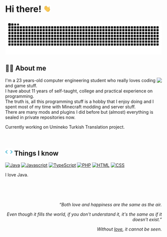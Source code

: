 # Hi there! <img src="https://raw.githubusercontent.com/Singulariity/Singulariity/main/icons/wave.gif" width="24">
<p align="center">
  <picture>
    <source media="(prefers-color-scheme: dark)" srcset="https://raw.githubusercontent.com/Singulariity/Singulariity/snake/snake-dark.svg" />
    <source media="(prefers-color-scheme: light)" srcset="https://raw.githubusercontent.com/Singulariity/Singulariity/snake/snake.svg" />
    <img alt="github-snake" src="https://raw.githubusercontent.com/Singulariity/Singulariity/snake/snake.svg" />
  </picture>
</p>

## 🧍‍♂️ About me
<img align="right" src="https://komarev.com/ghpvc/?username=Singulariity&style=for-the-badge&color=blue">

I'm a 23 years-old computer engineering student who really loves coding and game stuff.  
I have about 11 years of self-taught, college and practical experience on programming.  
The truth is, all this programming stuff is a hobby that I enjoy doing and I spent most of my time with Minecraft modding and server stuff.  
There are many mods and plugins I did before but (almost) everything is sealed in private repositories now.

Currently working on Umineko Turkish Translation project.

<br>

## <img src="https://raw.githubusercontent.com/Singulariity/Singulariity/main/icons/skills.gif" width="24" /> Things I know
<a href="https://youtu.be/m4-HM_sCvtQ" target="_blank"><img src="https://img.shields.io/badge/Java-ec8e11.svg?&style=for-the-badge&logo=intellijidea&logoColor=ec8e11&labelColor=000000" title="Java" /></a>
<a href="https://i.imgur.com/3RRN1I2.png" target="_blank"><img src="https://img.shields.io/badge/JavaScript-F7DF1E.svg?&style=for-the-badge&logo=javascript&logoColor=F7DF1E&labelColor=000000" title="Javascript" /></a>
<a href="#"><img src="https://img.shields.io/badge/TypeScript-3178C6.svg?&style=for-the-badge&logo=typescript&logoColor=3178C6&labelColor=000000" title="TypeScript" /></a>
<a href="#"><img src="https://img.shields.io/badge/PHP-777BB4.svg?&style=for-the-badge&logo=php&logoColor=777BB4&labelColor=000000" title="PHP" /></a>
<a href="#"><img src="https://img.shields.io/badge/HTML-E34F26.svg?&style=for-the-badge&logo=html5&logoColor=E34F26&labelColor=000000" title="HTML" /></a>
<a href="#"><img src="https://img.shields.io/badge/CSS-1572B6.svg?&style=for-the-badge&logo=css3&logoColor=1572B6&labelColor=000000" title="CSS" /></a>
<!--
I think I don't know C++ very well (:
<a href="#"><img src="https://img.shields.io/badge/C%2B%2B-00599C.svg?&style=for-the-badge&logo=c%2B%2B&logoColor=00599C&labelColor=000000" title="C++" /></a>
-->

I love Java.

<br><br><br>

<p align="right"><i>“Both love and happiness are the same as the air.</i></p>  
<p align="right"><i>Even though it fills the world, if you don't understand it, it's the same as if it doesn't exist.”</i></p>  
<p align="right"><i>Without <a href="https://youtu.be/FhJkp48lipA" target="_blank">love</a>, it cannot be seen.</i></p>

